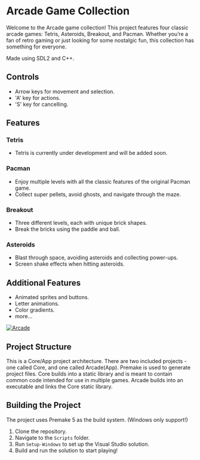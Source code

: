 # Arcade Game Collection

Welcome to the Arcade game collection! This project features four classic arcade games: Tetris, Asteroids, Breakout, and Pacman. Whether you’re a fan of retro gaming or just looking for some nostalgic fun, this collection has something for everyone.

Made using SDL2 and C++.

## Controls
- Arrow keys for movement and selection.
- 'A' key for actions.
- 'S' key for cancelling.

## Features
### Tetris
- Tetris is currently under development and will be added soon.

### Pacman
- Enjoy multiple levels with all the classic features of the original Pacman game.
- Collect super pellets, avoid ghosts, and navigate through the maze.

### Breakout
- Three different levels, each with unique brick shapes.
- Break the bricks using the paddle and ball.

### Asteroids
- Blast through space, avoiding asteroids and collecting power-ups.
- Screen shake effects when hitting asteroids.

## Additional Features
- Animated sprites and buttons.
- Letter animations.
- Color gradients.
- more...

[![Arcade](https://i9.ytimg.com/vi_webp/lptdxB8ehoU/mq1.webp?sqp=CPzLoLMG-oaymwEmCMACELQB8quKqQMa8AEB-AH-CYAC0AWKAgwIABABGEMgTChlMA8%3D&rs=AOn4CLDzEm781OpOeK0Din1fBy5wXhCRtQ&retry=4)](https://youtu.be/lptdxB8ehoU "Arcade")

## Project Structure
This is a Core/App project architecture. There are two included projects - one called Core, and one called Arcade(App). Premake is used to generate project files.
Core builds into a static library and is meant to contain common code intended for use in multiple games. Arcade builds into an executable and links the Core static library.

## Building the Project
The project uses Premake 5 as the build system. (Windows only support!)
1. Clone the repository.
2. Navigate to the `Scripts` folder.
3. Run `Setup-Windows` to set up the Visual Studio solution.
4. Build and run the solution to start playing!